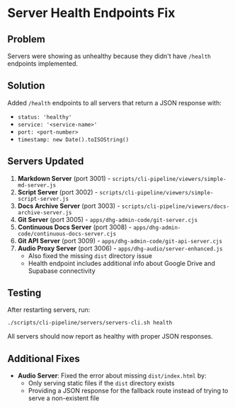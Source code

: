 # Server Health Endpoints Fix

## Problem
Servers were showing as unhealthy because they didn't have `/health` endpoints implemented.

## Solution
Added `/health` endpoints to all servers that return a JSON response with:
- `status: 'healthy'`
- `service: '<service-name>'`
- `port: <port-number>`
- `timestamp: new Date().toISOString()`

## Servers Updated

1. **Markdown Server** (port 3001) - `scripts/cli-pipeline/viewers/simple-md-server.js`
2. **Script Server** (port 3002) - `scripts/cli-pipeline/viewers/simple-script-server.js`
3. **Docs Archive Server** (port 3003) - `scripts/cli-pipeline/viewers/docs-archive-server.js`
4. **Git Server** (port 3005) - `apps/dhg-admin-code/git-server.cjs`
5. **Continuous Docs Server** (port 3008) - `apps/dhg-admin-code/continuous-docs-server.cjs`
6. **Git API Server** (port 3009) - `apps/dhg-admin-code/git-api-server.cjs`
7. **Audio Proxy Server** (port 3006) - `apps/dhg-audio/server-enhanced.js`
   - Also fixed the missing `dist` directory issue
   - Health endpoint includes additional info about Google Drive and Supabase connectivity

## Testing

After restarting servers, run:
```bash
./scripts/cli-pipeline/servers/servers-cli.sh health
```

All servers should now report as healthy with proper JSON responses.

## Additional Fixes

- **Audio Server**: Fixed the error about missing `dist/index.html` by:
  - Only serving static files if the `dist` directory exists
  - Providing a JSON response for the fallback route instead of trying to serve a non-existent file